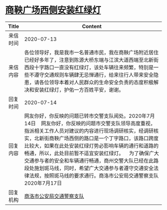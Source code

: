 # <a href="http://www.shangluo.gov.cn/zmhd/ldxxxx.jsp?urltype=leadermail.LeaderMailContentUrl&wbtreeid=1112&leadermailid=6170">商鞅广场西侧安装红绿灯</a>
| Title |                                                                                                                               Content                                                                                                                                |
|:-----:|----------------------------------------------------------------------------------------------------------------------------------------------------------------------------------------------------------------------------------------------------------------------|
| 来信时间  | 2020-07-13                                                                                                                                                                                                                                                           |
| 来信内容  | 各位领导好，我是我市一名普通市民，我在商鞅广场附近居住已经好多年了，注意到陈源大桥东端与江滨大道西端至北新街西段十字路口一直没有红绿灯，该处车辆往来频繁，特别是一些不遵守交通规则车辆肆无忌惮通行，给来往行人带来安全隐患，请各位领导本着对人民群众的生命安全负责的态度积极解决和安装红绿灯，护佑一方百姓平安，谢谢。                                                                                                          |
| 回复时间  | 2020-07-14                                                                                                                                                                                                                                                           |
| 回复内容  | 网友你好，你反映的问题已转市交警支队阅处。2020年7月14日    网友你好，你反映的问题市交警支队领导高度重视，指派相关工作人员对建议的内容进行现场调研核实，经调研核实，北新街商鞅广场西侧的路口是一个丁字路口，该路口跨度比较大，如果在此处安装红绿灯势必影响车辆的通行和道路的畅通，所以，此处目前暂不适宜安装红绿灯。    为了确保广大交通参与者的安全和车辆通行畅通，商州交警大队已经在此路段处施划斑马线，同时，希望广大交通参与者遵守交通安全法律法规，按照斑马线的要求通行。商洛市公安局交通警察支队2020年7月17日 |
| 回复机构  | <a href="../../categories/agencies/商洛市公安局交通警察支队.md">商洛市公安局交通警察支队</a>                                                                                                                                                                                                   |